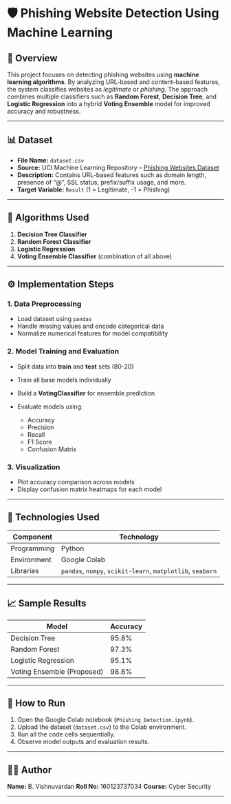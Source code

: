 # 🛡️ Phishing Website Detection Using Machine Learning

## 📘 Overview

This project focuses on detecting phishing websites using **machine learning algorithms**. By analyzing URL-based and content-based features, the system classifies websites as *legitimate* or *phishing*.
The approach combines multiple classifiers such as **Random Forest**, **Decision Tree**, and **Logistic Regression** into a hybrid **Voting Ensemble** model for improved accuracy and robustness.

---

## 📊 Dataset

* **File Name:** `dataset.csv`
* **Source:** UCI Machine Learning Repository – [Phishing Websites Dataset](https://archive.ics.uci.edu/ml/datasets/phishing+websites)
* **Description:** Contains URL-based features such as domain length, presence of “@”, SSL status, prefix/suffix usage, and more.
* **Target Variable:** `Result` (1 = Legitimate, -1 = Phishing)

---

## 🧠 Algorithms Used

1. **Decision Tree Classifier**
2. **Random Forest Classifier**
3. **Logistic Regression**
4. **Voting Ensemble Classifier** (combination of all above)

---

## ⚙️ Implementation Steps

### 1. Data Preprocessing

* Load dataset using `pandas`
* Handle missing values and encode categorical data
* Normalize numerical features for model compatibility

### 2. Model Training and Evaluation

* Split data into **train** and **test** sets (80-20)
* Train all base models individually
* Build a **VotingClassifier** for ensemble prediction
* Evaluate models using:

  * Accuracy
  * Precision
  * Recall
  * F1 Score
  * Confusion Matrix

### 3. Visualization

* Plot accuracy comparison across models
* Display confusion matrix heatmaps for each model

---

## 🧩 Technologies Used

| Component   | Technology                                                 |
| ----------- | ---------------------------------------------------------- |
| Programming | Python                                                     |
| Environment | Google Colab                                               |
| Libraries   | `pandas`, `numpy`, `scikit-learn`, `matplotlib`, `seaborn` |

---

## 📈 Sample Results

| Model                      | Accuracy |
| -------------------------- | -------- |
| Decision Tree              | 95.8%    |
| Random Forest              | 97.3%    |
| Logistic Regression        | 95.1%    |
| Voting Ensemble (Proposed) | 98.6%    |

---

## 🚀 How to Run

1. Open the Google Colab notebook (`Phishing_Detection.ipynb`).
2. Upload the dataset (`dataset.csv`) to the Colab environment.
3. Run all the code cells sequentially.
4. Observe model outputs and evaluation results.

---


## 👨‍💻 Author

**Name:** B. Vishnuvardan
**Roll No:** 160123737034
**Course:** Cyber Security

---
